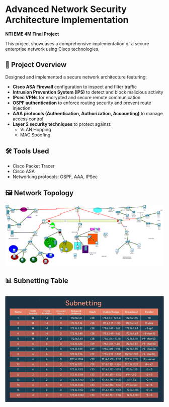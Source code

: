 # Advanced Network Security Architecture Implementation

**NTI EME 4M Final Project**

This project showcases a comprehensive implementation of a secure enterprise network using Cisco technologies.

## 🔐 Project Overview

Designed and implemented a secure network architecture featuring:

- **Cisco ASA Firewall** configuration to inspect and filter traffic
- **Intrusion Prevention System (IPS)** to detect and block malicious activity
- **IPsec VPNs** for encrypted and secure remote communication
- **OSPF authentication** to enforce routing security and prevent route injection
- **AAA protocols (Authentication, Authorization, Accounting)** to manage access control
- **Layer 2 security techniques** to protect against:
  - VLAN Hopping
  - MAC Spoofing

## 🛠️ Tools Used
- Cisco Packet Tracer
- Cisco ASA
- Networking protocols: OSPF, AAA, IPSec

## 🖼️ Network Topology
![Topology Diagram](https://github.com/nada-elbably/network-security/blob/main/topology.png)

## 📊 Subnetting Table
![Topology Diagram](https://github.com/nada-elbably/network-security/blob/main/subnetting.jpeg)
---

